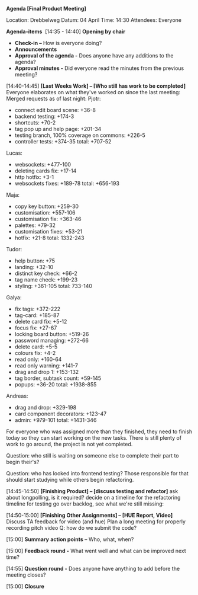 **Agenda [Final Product Meeting]** 

Location: Drebbelweg
Datum: 04 April
Time: 14:30
Attendees: Everyone  

**Agenda-items** 
[14:35 - 14:40] **Opening by chair**
- **Check-in –** How is everyone doing?
- **Announcements**
-  **Approval of the agenda -** Does anyone have any additions to the agenda?
- **Approval minutes -** Did everyone read the minutes from the previous meeting?

  

[14:40-14:45] **[Last Weeks Work] – [Who still has work to be completed]**
Everyone elaborates on what they've worked on since the last meeting:
Merged requests as of last night:
Pjotr: 
- connect edit board scene: +36-8
- backend testing: +174-3
- shortcuts: +70-2
- tag pop up and help page: +201-34
- testing branch, 100% coverage on commons: +226-5
- controller tests: +374-35
total: +707-52

Lucas:
- websockets: +477-100
- deleting cards fix: +17-14
- http hotfix: +3-1
- websockets fixes: +189-78
total: +656-193

Maja:
- copy key button: +259-30
- customisation: +557-106
- customisation fix: +363-46
- palettes: +79-32
- customisation fixes: +53-21
- hotfix: +21-8
total: 1332-243

Tudor:
- help button: +75
- landing: +32-10
- distinct key check: +66-2
- tag name check: +199-23
- styling: +361-105
total: 733-140

Galya:
- fix tags: +372-222
- tag-card: +185-87
- delete card fix: +5-12
- focus fix: +27-67
- locking board button: +519-26
- password managing: +272-66
- delete card: +5-5
- colours fix: +4-2
- read only: +160-64
- read only warning: +141-7
- drag and drop 1: +153-132
- tag border, subtask count: +59-145
- popups: +36-20
total: +1938-855

Andreas:
- drag and drop: +329-198
- card component decorators: +123-47
- admin: +979-101
total: +1431-346

For everyone who was assigned more than they finished, they need to finish today so they can start working on the new tasks. There is still plenty of work to go around, the project is not yet completed.

Question: who still is waiting on someone else to complete their part to begin their's?

Question: who has looked into frontend testing? Those responsible for that should start studying while others begin refactoring.

[14:45-14:50] **[Finishing Product] – [discuss testing and refactor]**
ask about longpolling, is it required?
decide on a timeline for the refactoring
timeline for testing
go over backlog, see what we're still missing:


[14:50-15:00] **[Finishing Other Assignments] – [HUE Report, Video]**
Discuss TA feedback for video (and hue)
Plan a long meeting for properly recording pitch video
Q: how do we submit the code?

[15:00] **Summary** **action points** – Who, what, when?

[15:00] **Feedback round -** What went well and what can be improved next time?

[14:55] **Question round -** Does anyone have anything to add before the meeting closes?

[15:00] **Closure**
